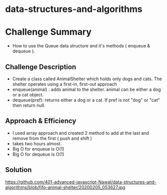 # data-structures-and-algorithms

# Challenge Summary
- How to use the Queue data structure and it's methods ( enqueue & dequeue ).

## Challenge Description
- Create a class called AnimalShelter which holds only dogs and cats. The shelter operates using a first-in, first-out approach
- enqueue(animal) : adds animal to the shelter. animal can be either a dog or a cat object.
- dequeue(pref): returns either a dog or a cat. If pref is not "dog" or "cat" then return null.

## Approach & Efficiency
- I used array approach and created 2 method to add at the last and remove from the first ( push and shift )
- takes two hours almost.
- Big O for enqueue is O(1)
- Big O for dequeue is O(1)

## Solution
https://github.com/401-advanced-javascript-Nawal/data-structures-and-algorithms/blob/fifo-animal-shelter/20200205_053627.jpg